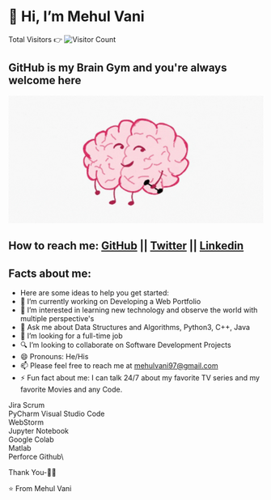 # 👋 Hi, I’m Mehul Vani

Total Visitors 👉 ![Visitor Count](https://profile-counter.glitch.me/mvani1/count.svg)


## GitHub is my Brain Gym and you're always welcome here
<img src="https://github.com/mvani1/mvani1/blob/main/braingym.gif" alt="Databay showcase gif" title="Databay showcase gif" width="600"/>


## How to reach me: [GitHub](http://github.com) || [Twitter](https://twitter.com/MehulVani1) || [Linkedin](https://www.linkedin.com/in/mehulvani/)

## Facts about me:
- Here are some ideas to help you get started:
- 🔭 I’m currently working on Developing a Web Portfolio
- 👀 I’m interested in learning new technology and observe the world with multiple perspective's
- 💬 Ask me about Data Structures and Algorithms, Python3, C++, Java
- 💞️ I’m looking for a full-time job
- 🔍 I’m looking to collaborate on Software Development Projects
- 😄 Pronouns: He/His
- 📫 Please feel free to reach me at mehulvani97@gmail.com
- ⚡ Fun fact about me: I can talk 24/7 about my favorite TV series and my favorite Movies and any Code.


<!--- # Tools I work upon : 🛠 --->
Jira Scrum\
PyCharm Visual Studio Code\
WebStorm \
Jupyter Notebook\
Google Colab\
Matlab\
Perforce Github\

Thank You-🙏🏼

⭐️ From Mehul Vani
<!---
mvani1/mvani1 is a ✨ special ✨ repository because its `README.md` (this file) appears on your GitHub profile.
You can click the Preview link to take a look at your changes.
--->
